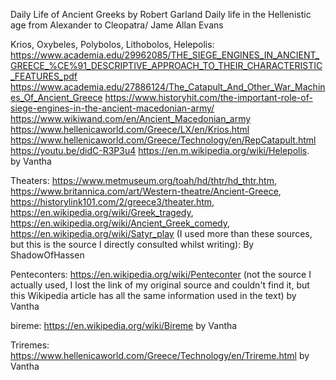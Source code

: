 Daily Life of Ancient Greeks by Robert Garland
Daily life in the Hellenistic age from Alexander to Cleopatra/ Jame Allan Evans

Krios, Oxybeles, Polybolos, Lithobolos, Helepolis: https://www.academia.edu/29962085/THE_SIEGE_ENGINES_IN_ANCIENT_GREECE_%CE%91_DESCRIPTIVE_APPROACH_TO_THEIR_CHARACTERISTIC_FEATURES_pdf
https://www.academia.edu/27886124/The_Catapult_And_Other_War_Machines_Of_Ancient_Greece
https://www.historyhit.com/the-important-role-of-siege-engines-in-the-ancient-macedonian-army/
https://www.wikiwand.com/en/Ancient_Macedonian_army
https://www.hellenicaworld.com/Greece/LX/en/Krios.html
https://www.hellenicaworld.com/Greece/Technology/en/RepCatapult.html
https://youtu.be/didC-R3P3u4
https://en.m.wikipedia.org/wiki/Helepolis.  
by Vantha


Theaters: https://www.metmuseum.org/toah/hd/thtr/hd_thtr.htm, https://www.britannica.com/art/Western-theatre/Ancient-Greece, https://historylink101.com/2/greece3/theater.htm, https://en.wikipedia.org/wiki/Greek_tragedy, https://en.wikipedia.org/wiki/Ancient_Greek_comedy, https://en.wikipedia.org/wiki/Satyr_play (I used more than these sources, but this is the source I directly consulted whilst writing): By ShadowOfHassen 

Penteconters:
https://en.wikipedia.org/wiki/Penteconter (not the source I actually used, I lost the link of my original source and couldn't find it, but this Wikipedia article has all the same information used in the text) by Vantha


bireme:
https://en.wikipedia.org/wiki/Bireme
by Vantha

Triremes:
https://www.hellenicaworld.com/Greece/Technology/en/Trireme.html
by Vantha

